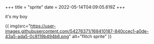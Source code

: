 +++
title = "sprite"
date = 2022-05-14T04:09:05.619Z
+++

it's my boy

{{ img(src="https://user-images.githubusercontent.com/54276371/168410187-840ccec1-a0de-43a5-ada5-0c8119b494b6.png" alt="flitch sprite" }}
